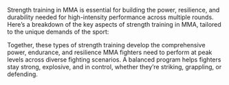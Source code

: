 Strength training in MMA is essential for building the power, resilience, and durability needed for high-intensity performance across multiple rounds. Here’s a breakdown of the key aspects of strength training in MMA, tailored to the unique demands of the sport:

Together, these types of strength training develop the comprehensive power, endurance, and resilience MMA fighters need to perform at peak levels across diverse fighting scenarios. A balanced program helps fighters stay strong, explosive, and in control, whether they’re striking, grappling, or defending.